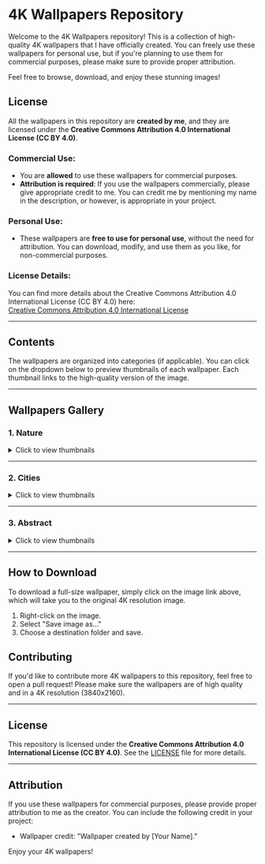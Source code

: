 # 4K Wallpapers Repository

Welcome to the 4K Wallpapers repository! This is a collection of high-quality 4K wallpapers that I have officially created. You can freely use these wallpapers for personal use, but if you're planning to use them for commercial purposes, please make sure to provide proper attribution.

Feel free to browse, download, and enjoy these stunning images!

## License

All the wallpapers in this repository are **created by me**, and they are licensed under the **Creative Commons Attribution 4.0 International License (CC BY 4.0)**. 

### Commercial Use:
- You are **allowed** to use these wallpapers for commercial purposes.
- **Attribution is required**: If you use the wallpapers commercially, please give appropriate credit to me. You can credit me by mentioning my name in the description, or however, is appropriate in your project.

### Personal Use:
- These wallpapers are **free to use for personal use**, without the need for attribution. You can download, modify, and use them as you like, for non-commercial purposes.

### License Details:
You can find more details about the Creative Commons Attribution 4.0 International License (CC BY 4.0) here:  
[Creative Commons Attribution 4.0 International License](https://creativecommons.org/licenses/by/4.0/)

---

## Contents

The wallpapers are organized into categories (if applicable). You can click on the dropdown below to preview thumbnails of each wallpaper. Each thumbnail links to the high-quality version of the image.

---

## Wallpapers Gallery

### 1. **Nature**
<details>
  <summary>Click to view thumbnails</summary>

  ![Nature 1](https://path/to/thumbnail1.jpg)
  - [Nature 1 - Full Image](https://path/to/full-image1.jpg)

  ![Nature 2](https://path/to/thumbnail2.jpg)
  - [Nature 2 - Full Image](https://path/to/full-image2.jpg)

  ![Nature 3](https://path/to/thumbnail3.jpg)
  - [Nature 3 - Full Image](https://path/to/full-image3.jpg)

</details>

---

### 2. **Cities**
<details>
  <summary>Click to view thumbnails</summary>

  ![City 1](https://path/to/thumbnail4.jpg)
  - [City 1 - Full Image](https://path/to/full-image4.jpg)

  ![City 2](https://path/to/thumbnail5.jpg)
  - [City 2 - Full Image](https://path/to/full-image5.jpg)

</details>

---

### 3. **Abstract**
<details>
  <summary>Click to view thumbnails</summary>

  ![Abstract 1](https://path/to/thumbnail6.jpg)
  - [Abstract 1 - Full Image](https://path/to/full-image6.jpg)

  ![Abstract 2](https://path/to/thumbnail7.jpg)
  - [Abstract 2 - Full Image](https://path/to/full-image7.jpg)

</details>

---

## How to Download

To download a full-size wallpaper, simply click on the image link above, which will take you to the original 4K resolution image.

1. Right-click on the image.
2. Select "Save image as..."
3. Choose a destination folder and save.

## Contributing

If you'd like to contribute more 4K wallpapers to this repository, feel free to open a pull request! Please make sure the wallpapers are of high quality and in a 4K resolution (3840x2160).

---

## License

This repository is licensed under the **Creative Commons Attribution 4.0 International License (CC BY 4.0)**. See the [LICENSE](LICENSE) file for more details.

---

## Attribution

If you use these wallpapers for commercial purposes, please provide proper attribution to me as the creator. You can include the following credit in your project:

- Wallpaper credit: "Wallpaper created by [Your Name]."

Enjoy your 4K wallpapers!


